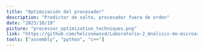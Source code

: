 ```yaml
---
title: "Optimización del procesador"
description: "Predictor de salto, procesador fuera de orden"
date: "2023/10/19"
picture: "processor_optimization_techniques.png"
link: "https://github.com/helcsnewsxd/Laboratorio-2_Analisis-de-microarquitecturas"
tools: ["assembly", "python", "c++"]
---
```

